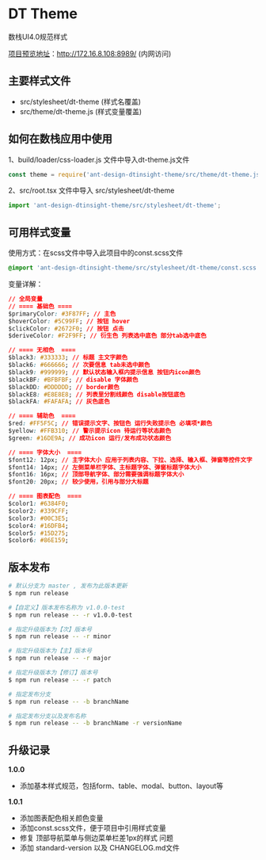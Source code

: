 # DT Theme

数栈UI4.0规范样式

[项目预览地址](http://172.16.8.108:8989/ "项目预览地址")：http://172.16.8.108:8989/ (内网访问)

## 主要样式文件

- src/stylesheet/dt-theme (样式名覆盖)
- src/theme/dt-theme.js (样式变量覆盖)

## 如何在数栈应用中使用

1、build/loader/css-loader.js 文件中导入dt-theme.js文件

``` javascript
const theme = require('ant-design-dtinsight-theme/src/theme/dt-theme.js')(MY_PATH.BASE_NAME);
```

2、src/root.tsx 文件中导入 src/stylesheet/dt-theme

``` javascript
import 'ant-design-dtinsight-theme/src/stylesheet/dt-theme';
```

## 可用样式变量

使用方式：在scss文件中导入此项目中的const.scss文件

``` scss
@import 'ant-design-dtinsight-theme/src/stylesheet/dt-theme/const.scss';
```

变量详解：

``` css
// 全局变量
// ==== 基础色 ====
$primaryColor: #3F87FF; // 主色
$hoverColor: #5C99FF; // 按钮 hover
$clickColor: #2672F0; // 按钮 点击
$deriveColor: #F2F9FF; // 衍生色 列表选中底色 部分tab选中底色

// ==== 无相色  ====
$black3: #333333; // 标题 主文字颜色
$black6: #666666; // 次要信息 tab未选中颜色
$black9: #999999; // 默认状态输入框内提示信息 按钮内icon颜色
$blackBF: #BFBFBF; // disable 字体颜色
$blackDD: #DDDDDD; // border颜色
$blackE8: #E8E8E8; // 列表里分割线颜色 disable按钮底色
$blackFA: #FAFAFA; // 灰色底色

// ==== 辅助色  ====
$red: #FF5F5C; // 错误提示文字、按钮色 运行失败提示色 必填项*颜色
$yellow: #FFB310; // 警示提示icon 待运行等状态颜色
$green: #16DE9A; // 成功icon 运行/发布成功状态颜色

// ==== 字体大小  ====
$font12: 12px; // 主字体大小 应用于列表内容、下拉、选择、输入框、弹窗等控件文字
$font14: 14px; // 左侧菜单栏字体、主标题字体、弹窗标题字体大小
$font16: 16px; // 顶部导航字体、部分需要强调标题字体大小
$font20: 20px; // 较少使用，引用与部分大标题

// ==== 图表配色  ====
$color1: #6384F0;
$color2: #339CFF;
$color3: #00C3E5;
$color4: #16DFB4;
$color5: #15D275;
$color6: #86E159;
```

## 版本发布

```bash
# 默认分支为 master , 发布为此版本更新
$ npm run release

#【自定义】版本发布名称为 v1.0.0-test
$ npm run release -- -r v1.0.0-test

# 指定升级版本为【次】版本号
$ npm run release -- -r minor

# 指定升级版本为【主】版本号
$ npm run release -- -r major

# 指定升级版本为【修订】版本号
$ npm run release -- -r patch

# 指定发布分支
$ npm run release -- -b branchName

# 指定发布分支以及发布名称
$ npm run release -- -b branchName -r versionName

```

## 升级记录

**1.0.0**

- 添加基本样式规范，包括form、table、modal、button、layout等

**1.0.1**

- 添加图表配色相关颜色变量
- 添加const.scss文件，便于项目中引用样式变量
- 修复 顶部导航菜单与侧边菜单栏差1px的样式 问题
- 添加 standard-version 以及 CHANGELOG.md文件
